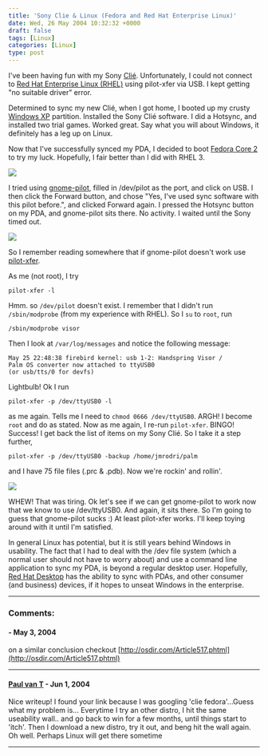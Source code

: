 ```yaml
---
title: 'Sony Clie & Linux (Fedora and Red Hat Enterprise Linux)'
date: Wed, 26 May 2004 10:32:32 +0000
draft: false
tags: [Linux]
categories: [Linux]
type: post
---
```


I've been having fun with my Sony [Clié](http://jroller.com/page/jmrodri/20040524).
Unfortunately, I could not connect to [Red Hat Enterprise Linux (RHEL)](http://www.redhat.com/software/rhel/)
using pilot-xfer via USB. I kept getting "no suitable driver" error.

Determined to sync my new Clié, when I got home, I booted up my crusty
[Windows XP](http://www.microsoft.com/windowsxp/default.asp) partition.
Installed the Sony Clié software. I did a Hotsync, and installed two trial
games. Worked great. Say what you will about Windows, it definitely has a leg
up on Linux.

Now that I've successfully synced my PDA, I decided to boot
[Fedora Core 2](http://fedora.redhat.com) to try my luck. Hopefully, I fair
better than I did with RHEL 3.

![](http://jroller.com/resources/jmrodri/gnome-pilot.png)

I tried using [gnome-pilot](http://www.gnome.org/projects/gnome-pilot/),
filled in /dev/pilot as the port, and click on USB. I then click the Forward
button, and chose "Yes, I've used sync software with this pilot before.", and
clicked Forward again. I pressed the Hotsync button on my PDA, and gnome-pilot
sits there. No activity. I waited until the Sony timed out.

![](http://jroller.com/resources/jmrodri/gnome-pilot2.png)

So I remember reading somewhere that if gnome-pilot doesn't work use
[pilot-xfer](http://www.tldp.org/HOWTO/PalmOS-HOWTO/pilotlink.html).

As me (not root), I try

```
pilot-xfer -l
```

Hmm. so `/dev/pilot` doesn't exist. I remember that I didn't run
`/sbin/modprobe` (from my experience with RHEL). So I `su` to `root`, run

```
/sbin/modprobe visor
```

Then I look at `/var/log/messages` and notice the following message:

```
May 25 22:48:38 firebird kernel: usb 1-2: Handspring Visor /
Palm OS converter now attached to ttyUSB0
(or usb/tts/0 for devfs)
```

Lightbulb!  Ok I run

```
pilot-xfer -p /dev/ttyUSB0 -l
```

as me again.  Tells me I need to `chmod 0666 /dev/ttyUSB0`. ARGH! I become
`root` and do as stated.  Now as me again, I re-run `pilot-xfer`. BINGO!
Success! I get back the list of items on my Sony Clié.  So I take it a step
further,

```
pilot-xfer -p /dev/ttyUSB0 -backup /home/jmrodri/palm
```

and I have 75 file files (.prc & .pdb).  Now we're rockin' and rollin'.

![](http://jroller.com/resources/jmrodri/pilot-xfer.png)

WHEW!  That was tiring.  Ok let's see if we can get gnome-pilot to work now
that we know to use /dev/ttyUSB0.  And again, it sits there.  So I'm going to
guess that gnome-pilot sucks :)  At least pilot-xfer works.  I'll keep toying
around with it until I'm satisfied.

In general Linux has potential, but it is still years behind Windows in
usability.  The fact that I had to deal with the /dev file system (which a
normal user should not have to worry about) and use a command line application
to sync my PDA, is beyond a regular desktop user.  Hopefully,
[Red Hat Desktop](http://www.redhat.com/software/rhel/desktop/) has the ability
to sync with PDAs, and other consumer (and business) devices, if it hopes to
unseat Windows in the enterprise.

---
### Comments:

#### []( "") - <time datetime="2004-05-26 18:09:59">May 3, 2004</time>

on a similar conclusion checkout [http://osdir.com/Article517.phtml](http://osdir.com/Article517.phtml)

---

#### [Paul van T]( "paulvantoesmeer@gmail.com") - <time datetime="2004-06-28 14:27:59">Jun 1, 2004</time>

Nice writeup! I found your link because I was googling 'clie fedora'...Guess
what my problem is... Everytime I try an other distro, I hit the same
useability wall.. and go back to win for a few months, until things start to
'itch'. Then I download a new distro, try it out, and beng hit the wall again.
Oh well. Perhaps Linux will get there sometime

---
